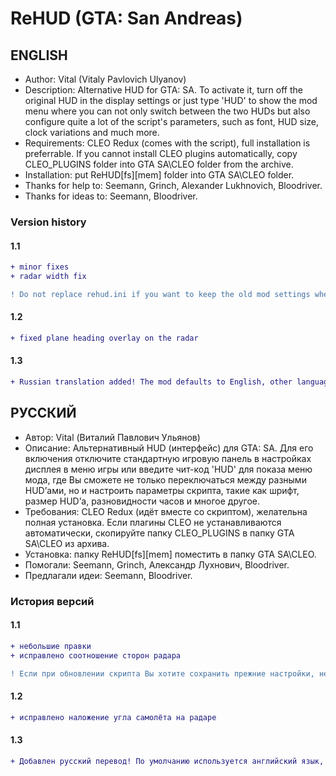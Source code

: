 # ReHUD (GTA: San Andreas)
## ENGLISH
* Author: Vital (Vitaly Pavlovich Ulyanov)
* Description: Alternative HUD for GTA: SA. To activate it, turn off the original HUD in the display settings or just type 'HUD' to show the mod menu where you can not only switch between the two HUDs but also configure quite a lot of the script's parameters, such as font, HUD size, clock variations and much more.
* Requirements: CLEO Redux (comes with the script), full installation is preferrable. If you cannot install CLEO plugins automatically, copy CLEO_PLUGINS folder into GTA SA\CLEO folder from the archive.
* Installation: put ReHUD[fs][mem] folder into GTA SA\CLEO folder.
* Thanks for help to: Seemann, Grinch, Alexander Lukhnovich, Bloodriver.
* Thanks for ideas to: Seemann, Bloodriver.

### Version history
#### 1.1
```diff
+ minor fixes
+ radar width fix

! Do not replace rehud.ini if you want to keep the old mod settings when updating to this version.
```
#### 1.2
```diff
+ fixed plane heading overlay on the radar
```
#### 1.3
```diff
+ Russian translation added! The mod defaults to English, other languages can be found in Localisation folder, just copy the texts.js from the desired language subfolder into the main directory.
```

## РУССКИЙ
* Автор: Vital (Виталий Павлович Ульянов)
* Описание: Альтернативный HUD (интерфейс) для GTA: SA. Для его включения отключите стандартную игровую панель в настройках дисплея в меню игры или введите чит-код 'HUD' для показа меню мода, где Вы сможете не только переключаться между разными HUD’ами, но и настроить параметры скрипта, такие как шрифт, размер HUD’а, разновидности часов и многое другое.
* Требования: CLEO Redux (идёт вместе со скриптом), желательна полная установка. Если плагины CLEO не устанавливаются автоматически, скопируйте папку CLEO_PLUGINS в папку GTA SA\CLEO из архива.
* Установка: папку ReHUD[fs][mem] поместить в папку GTA SA\CLEO.
* Помогали: Seemann, Grinch, Александр Лухнович, Bloodriver.
* Предлагали идеи: Seemann, Bloodriver.

### История версий
#### 1.1
```diff
+ небольшие правки
+ исправлено соотношение сторон радара

! Если при обновлении скрипта Вы хотите сохранить прежние настройки, не заменяйте файл rehud.ini.
```
#### 1.2
```diff
+ исправлено наложение угла самолёта на радаре
```
#### 1.3
```diff
+ Добавлен русский перевод! По умолчанию используется английский язык, переводы лежат в папке Localisation: выбрав подпапку с нужным языком, скопируйте из неё файл texts.js в основной каталог скрипта.
```